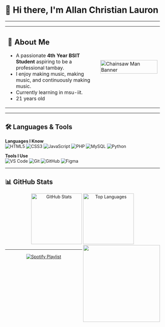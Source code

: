 # 👋 Hi there, I'm Allan Christian Lauron  

---

<table>
<tr>
<td width="60%">

## 🚀 About Me
-  A passionate **4th Year BSIT Student** aspiring to be a professional tambay.  
-  I enjoy making music, making music, and continuously making music.  
-  Currently learning in msu-iit.  
-  21 years old 

</td>
<td width="40%">
<img src="https://www.gifcen.com/wp-content/uploads/2022/11/chainsaw-man-gif-1.gif" width="100%" alt="Chainsaw Man Banner"/>
</td>
</tr>
</table>

---

## 🛠️ Languages & Tools  

**Languages I Know**  
![HTML5](https://img.shields.io/badge/HTML5-E34F26?style=for-the-badge&logo=html5&logoColor=white) 
![CSS3](https://img.shields.io/badge/CSS3-1572B6?style=for-the-badge&logo=css3&logoColor=white) 
![JavaScript](https://img.shields.io/badge/JavaScript-F7E017?style=for-the-badge&logo=javascript&logoColor=black) 
![PHP](https://img.shields.io/badge/PHP-777BB4?style=for-the-badge&logo=php&logoColor=white) 
![MySQL](https://img.shields.io/badge/MySQL-005C84?style=for-the-badge&logo=mysql&logoColor=white) 
![Python](https://img.shields.io/badge/Python-3776AB?style=for-the-badge&logo=python&logoColor=white)

**Tools I Use**  
![VS Code](https://img.shields.io/badge/VS%20Code-0078D4?style=for-the-badge&logo=visual-studio-code&logoColor=white) 
![Git](https://img.shields.io/badge/Git-F05032?style=for-the-badge&logo=git&logoColor=white) 
![GitHub](https://img.shields.io/badge/GitHub-181717?style=for-the-badge&logo=github&logoColor=white) 
![Figma](https://img.shields.io/badge/Figma-F24E1E?style=for-the-badge&logo=figma&logoColor=white)  

---

## 📊 GitHub Stats  

<p align="center">
  <img src="https://github-readme-stats.vercel.app/api?username=allanlauron&show_icons=true&theme=radical" alt="GitHub Stats" height="165" />
  <img src="https://github-readme-stats.vercel.app/api/top-langs/?username=allanlauron&layout=compact&theme=radical" alt="Top Languages" height="165" />
  <img src="https://media.giphy.com/media/qgQUggAC3Pfv687qPC/giphy.gif" align="right" width="250">
</p>

---

<p align="center">
  <a href="https://open.spotify.com/playlist/37i9dQZF1DXcBWIGoYBM5M" target="_blank">
    <img src="https://novatorem.vercel.app/api/spotify" alt="Spotify Playlist" />
  </a>
</p>


